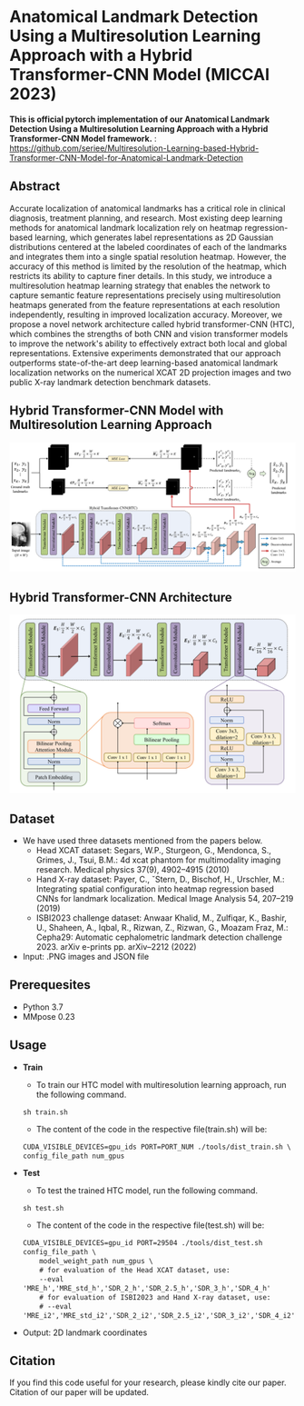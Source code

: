# Anatomical Landmark Detection Using a Multiresolution Learning Approach with a Hybrid Transformer-CNN Model (MICCAI 2023)


**This is official pytorch implementation of our Anatomical Landmark Detection Using a Multiresolution Learning Approach with a Hybrid Transformer-CNN Model framework.** : https://github.com/seriee/Multiresolution-Learning-based-Hybrid-Transformer-CNN-Model-for-Anatomical-Landmark-Detection

## Abstract
Accurate localization of anatomical landmarks has a critical role in clinical diagnosis, treatment planning, and research. Most existing deep learning methods for anatomical landmark localization rely on heatmap regression-based learning, which generates label representations as 2D Gaussian distributions centered at the labeled coordinates of each of the landmarks and integrates them into a single spatial resolution heatmap. However, the accuracy of this method is limited by the resolution of the heatmap, which restricts its ability to capture finer details. In this study, we introduce a multiresolution heatmap learning strategy that enables the network to capture semantic feature representations precisely using multiresolution heatmaps generated from the feature representations at each resolution independently, resulting in improved localization accuracy. Moreover, we propose a novel network architecture called hybrid transformer-CNN (HTC), which combines the strengths of both CNN and vision transformer models to improve the network's ability to effectively extract both local and global representations. 
Extensive experiments demonstrated that our approach outperforms state-of-the-art deep learning-based anatomical landmark localization networks on the numerical XCAT 2D projection images and two public X-ray landmark detection benchmark datasets.

## Hybrid Transformer-CNN Model with Multiresolution Learning Approach
<div align="center">
  <img src="resources/Multiresolution_learning_HTC.png"/>
</div>


## Hybrid Transformer-CNN Architecture
<div align="center">
  <img src="resources/Hybrid_Transformer_CNN.png", width=600/>
</div>

## Dataset
- We have used three datasets mentioned from the papers below.
  - Head XCAT dataset: Segars, W.P., Sturgeon, G., Mendonca, S., Grimes, J., Tsui, B.M.: 4d xcat phantom for multimodality imaging research. Medical physics 37(9), 4902–4915 (2010)
  - Hand X-ray dataset: Payer, C., ˇStern, D., Bischof, H., Urschler, M.: Integrating spatial configuration into heatmap regression based CNNs for landmark localization. Medical Image Analysis 54, 207–219 (2019)
  - ISBI2023 challenge dataset: Anwaar Khalid, M., Zulfiqar, K., Bashir, U., Shaheen, A., Iqbal, R., Rizwan, Z., Rizwan, G., Moazam Fraz, M.: Cepha29: Automatic cephalometric landmark detection challenge 2023. arXiv e-prints pp. arXiv–2212 (2022)
- Input: .PNG images and JSON file

## Prerequesites
- Python 3.7
- MMpose 0.23

## Usage
- **Train**
  - To train our HTC model with multiresolution learning approach, run the following command.
  ```
  sh train.sh
  ```
  - The content of the code in the respective file(train.sh) will be:
  ```
  CUDA_VISIBLE_DEVICES=gpu_ids PORT=PORT_NUM ./tools/dist_train.sh \
  config_file_path num_gpus
  ```

- **Test**
  - To test the trained HTC model, run the following command.
  ```
  sh test.sh
  ```
  - The content of the code in the respective file(test.sh) will be:
  ```
  CUDA_VISIBLE_DEVICES=gpu_id PORT=29504 ./tools/dist_test.sh config_file_path \
      model_weight_path num_gpus \
      # for evaluation of the Head XCAT dataset, use:
      --eval 'MRE_h','MRE_std_h','SDR_2_h','SDR_2.5_h','SDR_3_h','SDR_4_h'
      # for evaluation of ISBI2023 and Hand X-ray dataset, use:
      # --eval 'MRE_i2','MRE_std_i2','SDR_2_i2','SDR_2.5_i2','SDR_3_i2','SDR_4_i2'
  ```
- Output: 2D landmark coordinates


## Citation 
If you find this code useful for your research, please kindly cite our paper. Citation of our paper will be updated.
